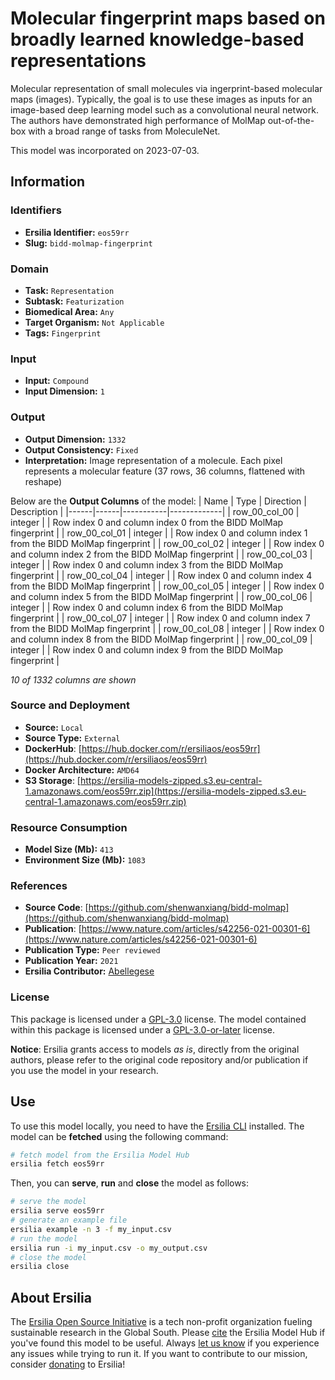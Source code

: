 # Molecular fingerprint maps based on broadly learned knowledge-based representations

Molecular representation of small molecules via ingerprint-based molecular maps (images). Typically, the goal is to use these images as inputs for an image-based deep learning model such as a convolutional neural network. The authors have demonstrated high performance of MolMap out-of-the-box with a broad range of tasks from MoleculeNet.

This model was incorporated on 2023-07-03.

## Information
### Identifiers
- **Ersilia Identifier:** `eos59rr`
- **Slug:** `bidd-molmap-fingerprint`

### Domain
- **Task:** `Representation`
- **Subtask:** `Featurization`
- **Biomedical Area:** `Any`
- **Target Organism:** `Not Applicable`
- **Tags:** `Fingerprint`

### Input
- **Input:** `Compound`
- **Input Dimension:** `1`

### Output
- **Output Dimension:** `1332`
- **Output Consistency:** `Fixed`
- **Interpretation:** Image representation of a molecule. Each pixel represents a molecular feature (37 rows, 36 columns, flattened with reshape)

Below are the **Output Columns** of the model:
| Name | Type | Direction | Description |
|------|------|-----------|-------------|
| row_00_col_00 | integer |  | Row index 0 and column index 0 from the BIDD MolMap fingerprint |
| row_00_col_01 | integer |  | Row index 0 and column index 1 from the BIDD MolMap fingerprint |
| row_00_col_02 | integer |  | Row index 0 and column index 2 from the BIDD MolMap fingerprint |
| row_00_col_03 | integer |  | Row index 0 and column index 3 from the BIDD MolMap fingerprint |
| row_00_col_04 | integer |  | Row index 0 and column index 4 from the BIDD MolMap fingerprint |
| row_00_col_05 | integer |  | Row index 0 and column index 5 from the BIDD MolMap fingerprint |
| row_00_col_06 | integer |  | Row index 0 and column index 6 from the BIDD MolMap fingerprint |
| row_00_col_07 | integer |  | Row index 0 and column index 7 from the BIDD MolMap fingerprint |
| row_00_col_08 | integer |  | Row index 0 and column index 8 from the BIDD MolMap fingerprint |
| row_00_col_09 | integer |  | Row index 0 and column index 9 from the BIDD MolMap fingerprint |

_10 of 1332 columns are shown_
### Source and Deployment
- **Source:** `Local`
- **Source Type:** `External`
- **DockerHub**: [https://hub.docker.com/r/ersiliaos/eos59rr](https://hub.docker.com/r/ersiliaos/eos59rr)
- **Docker Architecture:** `AMD64`
- **S3 Storage**: [https://ersilia-models-zipped.s3.eu-central-1.amazonaws.com/eos59rr.zip](https://ersilia-models-zipped.s3.eu-central-1.amazonaws.com/eos59rr.zip)

### Resource Consumption
- **Model Size (Mb):** `413`
- **Environment Size (Mb):** `1083`


### References
- **Source Code**: [https://github.com/shenwanxiang/bidd-molmap](https://github.com/shenwanxiang/bidd-molmap)
- **Publication**: [https://www.nature.com/articles/s42256-021-00301-6](https://www.nature.com/articles/s42256-021-00301-6)
- **Publication Type:** `Peer reviewed`
- **Publication Year:** `2021`
- **Ersilia Contributor:** [Abellegese](https://github.com/Abellegese)

### License
This package is licensed under a [GPL-3.0](https://github.com/ersilia-os/ersilia/blob/master/LICENSE) license. The model contained within this package is licensed under a [GPL-3.0-or-later](LICENSE) license.

**Notice**: Ersilia grants access to models _as is_, directly from the original authors, please refer to the original code repository and/or publication if you use the model in your research.


## Use
To use this model locally, you need to have the [Ersilia CLI](https://github.com/ersilia-os/ersilia) installed.
The model can be **fetched** using the following command:
```bash
# fetch model from the Ersilia Model Hub
ersilia fetch eos59rr
```
Then, you can **serve**, **run** and **close** the model as follows:
```bash
# serve the model
ersilia serve eos59rr
# generate an example file
ersilia example -n 3 -f my_input.csv
# run the model
ersilia run -i my_input.csv -o my_output.csv
# close the model
ersilia close
```

## About Ersilia
The [Ersilia Open Source Initiative](https://ersilia.io) is a tech non-profit organization fueling sustainable research in the Global South.
Please [cite](https://github.com/ersilia-os/ersilia/blob/master/CITATION.cff) the Ersilia Model Hub if you've found this model to be useful. Always [let us know](https://github.com/ersilia-os/ersilia/issues) if you experience any issues while trying to run it.
If you want to contribute to our mission, consider [donating](https://www.ersilia.io/donate) to Ersilia!
